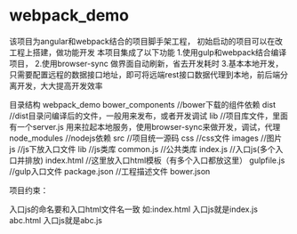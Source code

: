 # webpack_demo
该项目为angular和webpack结合的项目脚手架工程，
初始启动的项目可以在改工程上搭建，做功能开发
本项目集成了以下功能
1.使用gulp和webpack结合编译项目，
2.使用browser-sync 做界面自动刷新，省去开发耗时
3.基本本地开发，只需要配置远程的数据接口地址，即可将远端rest接口数据代理到本地，前后端分离开发，大大提高开发效率

目录结构
webpack_demo
    bower_components  //bower下载的组件依赖
    dist   //dist目录问编译后的文件，一般用来发布，或者开发调试
    lib    //项目库文件，里面有一个server.js 用来拉起本地服务，使用browser-sync来做开发，调试，代理
    node_modules //nodejs依赖
    src  //项目统一源码
      css  //css文件
      images //图片
      js //js下放入口文件
        lib  //js类库
          common.js //公共类库
        index.js //入口js(多个入口并排放)
      index.html //这里放入口html模板（有多个入口都放这里）
    gulpfile.js  //gulp入口文件
    package.json //工程描述文件
    bower.json  
    

项目约束：

入口js的命名要和入口html文件名一致
如:index.html  入口js就是index.js
   abc.html  入口js就是abc.js
   
